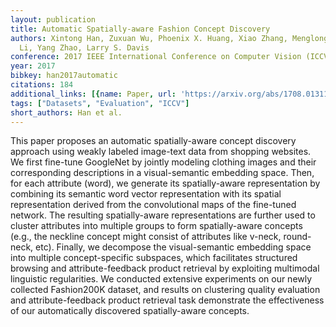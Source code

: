 ```yaml
---
layout: publication
title: Automatic Spatially-aware Fashion Concept Discovery
authors: Xintong Han, Zuxuan Wu, Phoenix X. Huang, Xiao Zhang, Menglong Zhu, Yuan
  Li, Yang Zhao, Larry S. Davis
conference: 2017 IEEE International Conference on Computer Vision (ICCV)
year: 2017
bibkey: han2017automatic
citations: 184
additional_links: [{name: Paper, url: 'https://arxiv.org/abs/1708.01311'}]
tags: ["Datasets", "Evaluation", "ICCV"]
short_authors: Han et al.
---
```

This paper proposes an automatic spatially-aware concept discovery approach
using weakly labeled image-text data from shopping websites. We first fine-tune
GoogleNet by jointly modeling clothing images and their corresponding
descriptions in a visual-semantic embedding space. Then, for each attribute
(word), we generate its spatially-aware representation by combining its
semantic word vector representation with its spatial representation derived
from the convolutional maps of the fine-tuned network. The resulting
spatially-aware representations are further used to cluster attributes into
multiple groups to form spatially-aware concepts (e.g., the neckline concept
might consist of attributes like v-neck, round-neck, etc). Finally, we
decompose the visual-semantic embedding space into multiple concept-specific
subspaces, which facilitates structured browsing and attribute-feedback product
retrieval by exploiting multimodal linguistic regularities. We conducted
extensive experiments on our newly collected Fashion200K dataset, and results
on clustering quality evaluation and attribute-feedback product retrieval task
demonstrate the effectiveness of our automatically discovered spatially-aware
concepts.
